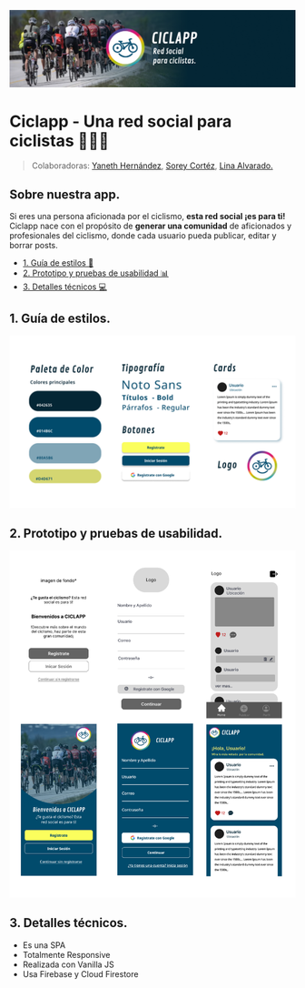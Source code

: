 ![PortadaReadMe](/src/img/portada.png)
# Ciclapp - Una red social para ciclistas 🚴‍♀️🚴
 > Colaboradoras: [Yaneth Hernández](https://github.com/yaneth-hernandez), [Sorey Cortéz](https://github.com/SoreyC), [Lina Alvarado.](https://github.com/LinaAlvarado)
## Sobre nuestra app. 


Si eres una persona aficionada por el ciclismo, **esta red social ¡es para ti!**
Ciclapp nace con el propósito de **generar una comunidad** de aficionados y profesionales del ciclismo, donde cada usuario pueda publicar, editar y borrar posts.
* [1. Guía de estilos 📖](#1-guía-de-estilos)
* [2. Prototipo y pruebas de  usabilidad 📊](#2-prototipo-y-pruebas-de-usabilidad)
* [3. Detalles técnicos 💻](#3-detalles-técnicos)



## 1. Guía de estilos.
![branding](/src/img/brand.png)

## 2.  Prototipo y pruebas de usabilidad.
![branding](/src/img/Prototipo.png)

## 3. Detalles técnicos.
* Es una SPA 
* Totalmente Responsive
* Realizada con  Vanilla JS
* Usa Firebase y Cloud Firestore